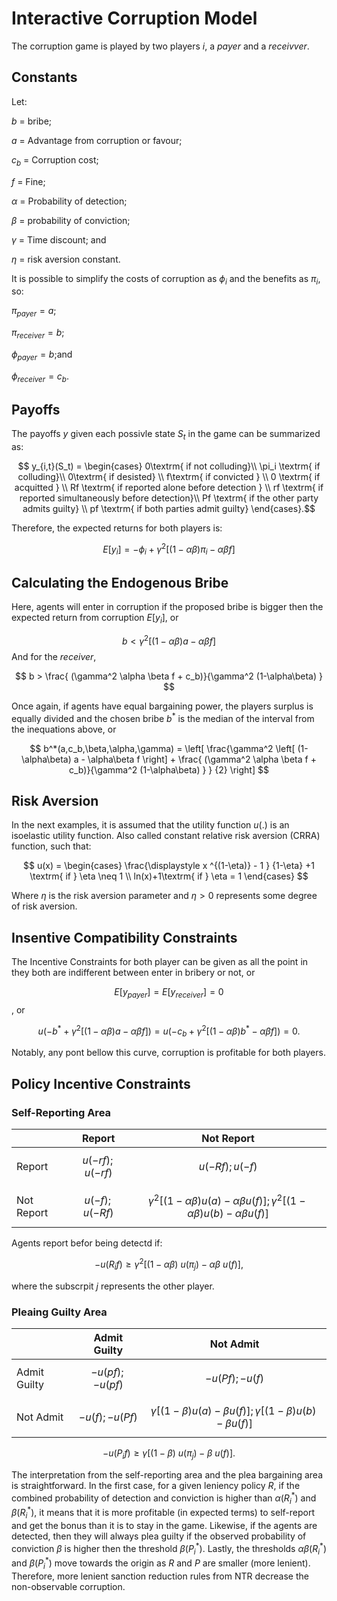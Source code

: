 # Interactive Corruption Model

The corruption game is played by two players $i$, a $payer$ and a $receivver$.

## Constants

Let:

$b$ =  bribe;

$a$ =  Advantage from corruption or favour;

$c_b$ = Corruption cost;

$f$ = Fine;

$\alpha$ = Probability of detection;

$\beta$ = probability of conviction;

$\gamma$ = Time discount; and

$\eta$ = risk aversion constant.

It is possible to simplify the costs of corruption as $\phi_i$ and the benefits as $\pi_i$, so:

$\pi_{payer} = a$;

$\pi_{receiver} = b$;

$\phi_{payer} = b$;and

$\phi_{receiver} = c_b$.

## Payoffs

The payoffs $y$ given each possivle state $S_t$ in the game can be summarized as:



$$ y_{i,t}(S_t) = \begin{cases}
 	0\textrm{   if not colluding}\\
 	\pi_i \textrm{   if colluding}\\
 	0\textrm{   if desisted} \\
 	f\textrm{   if convicted } \\
 	0 \textrm{ if acquitted } \\
 	Rf \textrm{ if reported alone before detection } \\
 	rf \textrm{ if reported simultaneously before detection}\\
 	Pf \textrm{ if the other party admits guilty} \\
 	pf \textrm{ if both parties admit guilty}
 \end{cases}.$$

Therefore, the expected returns for both players is:

$$ E [y_i] = -\phi_i + \gamma^2 \left[ (1-\alpha \beta) \pi_i - \alpha \beta f \right] $$
## Calculating the Endogenous Bribe

Here, agents will enter in corruption if the proposed bribe is bigger then the expected return from corruption $E[y_i]$, or

$$
	b <  \gamma^2 \left[ (1-\alpha\beta) a - \alpha\beta f \right] 
$$
And for the $receiver$,

$$
	b > \frac{ (\gamma^2 \alpha \beta f + c_b)}{\gamma^2 (1-\alpha\beta) } 
$$

Once again, if agents have equal bargaining power, the players surplus is equally divided and the chosen bribe $b^*$ is the median of the interval from the inequations above, or 

$$
	b^*(a,c_b,\beta,\alpha,\gamma) = \left[ \frac{\gamma^2 \left[ (1-\alpha\beta) a - \alpha\beta f \right] +  \frac{ (\gamma^2 \alpha \beta f + c_b)}{\gamma^2 (1-\alpha\beta) }  } {2}   \right]
$$

## Risk Aversion

In the next examples, it is assumed that the utility function $u(.)$ is an isoelastic utility function. Also called constant relative risk aversion (CRRA) function, such that:

$$ u(x) = \begin{cases}
\frac{\displaystyle x ^{(1-\eta)} - 1 } {1-\eta} +1 \textrm{   if  } \eta \neq 1 \\
ln(x)+1\textrm{   if  } \eta = 1 \end{cases} $$

Where $\eta$ is the risk aversion parameter and $\eta > 0$ represents some degree of risk aversion.

## Insentive Compatibility Constraints

The Incentive Constraints for both player can be given as all the point in they both are indifferent between enter in bribery or not, or

$$E[y_{payer}] = E[y_{receiver}] = 0$$ , or

$$ u \left(-b^* + \gamma^2 \left[ (1-\alpha \beta) a - \alpha \beta f \right] \right) =u \left( -c_b + \gamma^2 \left[ (1-\alpha \beta) b^* - \alpha \beta f \right]\right) = 0 .$$

Notably, any pont bellow this curve, corruption is profitable for both players.

## Policy Incentive Constraints



### Self-Reporting Area

|            | Report          | Not Report       |
|------------|-----------------|-----------------------------------------------------------------------------------------------------------------------------------|
| Report     | $$ u(- rf) ; u(- rf) $$ | $$  u(- Rf) ; u(- f) $$                                                                                                                   |
| Not Report | $$ u(- f); u(- Rf) $$   | $$  \gamma^2 \left[ (1-\alpha \beta) u(a) - \alpha \beta u(f) \right]  ;  \gamma^2 \left[ (1-\alpha \beta) u(b) - \alpha \beta u(f) \right]  $$ |

Agents report befor being detectd if:

$$ -u(R_if) \geq \gamma^2 \left[ (1-\alpha \beta) ~ u(\pi_j )- \alpha \beta ~ u(f) \right],$$ 

where the subscrpit $j$ represents the other player.


### Pleaing Guilty Area

|              | Admit Guilty    | Not Admit                                                                                          |
|--------------|-----------------|----------------------------------------------------------------------------------------------------|
| Admit Guilty | $$ - u(pf) ; - u(pf) $$ | $$  - u(Pf) ; - u(f )$$                                                                                    |
| Not Admit    | $$ - u(f ); - u(Pf) $$   | $$  \gamma \left[ (1-\beta) u(a )- \beta u(f) \right]  ;  \gamma \left[ (1-\beta) u(b )-  \beta u(f) \right]  $$ |$

$$
 -u(P_if) \geq \gamma \left[ (1-\beta) ~u(\pi_j) - \beta ~u(f) \right].
$$


The interpretation from the self-reporting area and the plea bargaining area is straightforward. In the first case, for a given leniency policy $R$, if the combined probability of detection and conviction is higher than $\alpha(R^*_i)$ and $\beta(R^*_i)$, it means that it is more profitable (in expected terms) to self-report and get the bonus than it is to stay in the game. Likewise, if the agents are detected, then they will always plea guilty if the observed probability of conviction $\beta$ is higher then the threshold $\beta(P^*_i)$. Lastly, the thresholds $\alpha\beta(R^*_i)$ and $\beta(P^*_i)$ move towards the origin as $R$ and $P$ are smaller (more lenient). Therefore, more lenient sanction reduction rules from NTR decrease the non-observable corruption.

